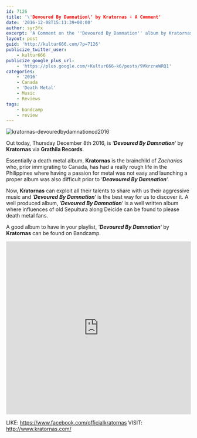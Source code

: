 ```yaml
---
id: 7126
title: '\'Devoured By Damnation\' by Kratornas - A Comment'
date: '2016-12-08T15:11:39+00:00'
author: syr3fx
excerpt: 'A Comment on the ''Devoured By Damnation'' album by Kratornas (2016).'
layout: post
guid: 'http://kultur666.com/?p=7126'
publicize_twitter_user:
    - kultur666
publicize_google_plus_url:
    - 'https://plus.google.com/+Kultur666-k6/posts/9VkrzneWRQ1'
categories:
    - '2016'
    - Canada
    - 'Death Metal'
    - Music
    - Reviews
tags:
    - bandcamp
    - review
---
```


![kratornas-devouredbydamnationcd2016](http://localhost:8080/wp-content/uploads/2016/12/kratornas-devouredbydamnationcd2016.jpg)

Out today, Thursday December 8th 2016, is ‘***Devoured By Damnation***‘ by **Kratornas** via **Grathila Records**.

Essentially a death metal album, **Kratornas** is the brainchild of *Zacharias* who, prior immigrating to Canada, has had a really rough life in the Philippines where having a passion for metal was not easy and launching a proper album was also difficult prior to ‘***Deavoured By Damnation***‘.

Now, **Kratornas** can exploit all their talents to share with us their aggressive music and ‘***Devoured By Damnation***‘ is the best way for us to discover it. A well produced album, ‘***Devoured By Damnation***‘ is a well written album where influences of old Sepultura along Deicide can be found to please death metal fans.

A good album to have in your playlist, ‘***Devoured By Damnation***‘ by **Kratornas** can be found on Bandcamp.

<iframe style="border: 0; width: 100%; height: 472px;" src="https://bandcamp.com/EmbeddedPlayer/album=3690319955/size=large/bgcol=333333/linkcol=e99708/tracklist=false/transparent=true/" seamless></iframe>

LIKE: <https://www.facebook.com/officialkratornas>
VISIT: <http://www.kratornas.com/>